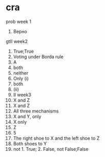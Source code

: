 # cra

prob
week 1
1. Верно

gtII
week2
1. True;True 
2. Voting under Borda rule
3. A
4. both
5. neither
6. Only (i)
7. both
8. (ii)
9. II
week3
1. X and Z
2. X and Z
3. All three mechanisms
4. X and Y, only
5. X only
6. Z
7. 5
8. The right shoe to X and the left shoe to Z
9. Both shoes to Y
10. not 1. True; 2. False, not False;False
